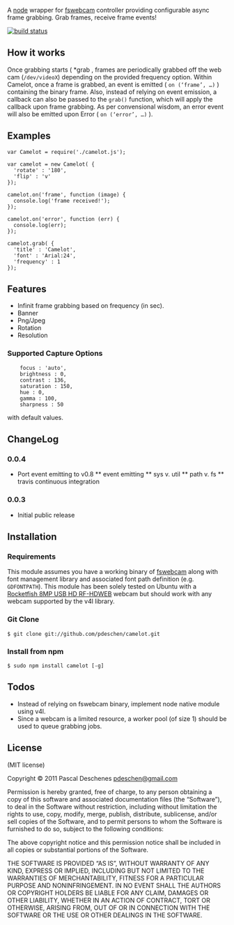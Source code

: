 
A [node](http://nodejs.org) wrapper for
[fswebcam](https://github.com/fsphil/fswebcam) controller providing
configurable async frame grabbing. Grab frames, receive frame events!

[![build status](https://secure.travis-ci.org/pdeschen/camelot.png)](http://travis-ci.org/pdeschen/camelot)

How it works
------------

Once grabbing starts ( *grab , frames are periodically grabbed off the
web cam (`/dev/videoX`) depending on the provided frequency option.
Within Camelot, once a frame is grabbed, an event is emitted ( `on
(‘frame’, …)` ) containing the binary frame. Also, instead of relying
on event emission, a callback can also be passed to the `grab()`
function, which will apply the callback upon frame grabbing. As per
convensional wisdom, an error event will also be emitted upon Error (
`on (‘error’, …)` ).

Examples
--------

    var Camelot = require('./camelot.js');

    var camelot = new Camelot( {
      'rotate' : '180',
      'flip' : 'v'
    });

    camelot.on('frame', function (image) {
      console.log('frame received!');
    });

    camelot.on('error', function (err) {
      console.log(err);
    });

    camelot.grab( {
      'title' : 'Camelot',
      'font' : 'Arial:24',
      'frequency' : 1    
    });

Features
--------

-   Infinit frame grabbing based on frequency (in sec).
-   Banner
-   Png/Jpeg
-   Rotation
-   Resolution

### Supported Capture Options

        focus : 'auto',
        brightness : 0,
        contrast : 136,
        saturation : 150,
        hue : 0,
        gamma : 100,
        sharpness : 50

with default values.

ChangeLog
---------

### 0.0.4
* Port event emitting to v0.8
** event emitting
** sys v. util
** path v. fs
** travis continuous integration

### 0.0.3
* Initial public release

Installation
------------

### Requirements

This module assumes you have a working binary of
[fswebcam](https://github.com/fsphil/fswebcam) along with font
management library and associated font path definition (e.g.
`GDFONTPATH`). This module has been solely tested on Ubuntu with a
[Rocketfish 8MP USB HD
RF-HDWEB](http://www.rocketfishproducts.com/products/computers/RF-HDWEB.html)
webcam but should work with any webcam supported by the v4l library.

### Git Clone

    $ git clone git://github.com/pdeschen/camelot.git

### Install from npm

    $ sudo npm install camelot [-g]

Todos
-----

-   Instead of relying on fswebcam binary, implement node native module
    using v4l.
-   Since a webcam is a limited resource, a worker pool (of size 1) 
    should be used to queue grabbing jobs.

License
-------

(MIT license)

Copyright © 2011 Pascal Deschenes
[pdeschen@gmail.com](mailto:pdeschen@gmail.com)

Permission is hereby granted, free of charge, to any person obtaining a
copy of this software and associated documentation files (the
“Software”), to deal in the Software without restriction, including
without limitation the rights to use, copy, modify, merge, publish,
distribute, sublicense, and/or sell copies of the Software, and to
permit persons to whom the Software is furnished to do so, subject to
the following conditions:

The above copyright notice and this permission notice shall be included
in all copies or substantial portions of the Software.

THE SOFTWARE IS PROVIDED “AS IS”, WITHOUT WARRANTY OF ANY KIND, EXPRESS
OR IMPLIED, INCLUDING BUT NOT LIMITED TO THE WARRANTIES OF
MERCHANTABILITY, FITNESS FOR A PARTICULAR PURPOSE AND NONINFRINGEMENT.
IN NO EVENT SHALL THE AUTHORS OR COPYRIGHT HOLDERS BE LIABLE FOR ANY
CLAIM, DAMAGES OR OTHER LIABILITY, WHETHER IN AN ACTION OF CONTRACT,
TORT OR OTHERWISE, ARISING FROM, OUT OF OR IN CONNECTION WITH THE
SOFTWARE OR THE USE OR OTHER DEALINGS IN THE SOFTWARE.

